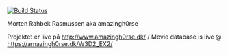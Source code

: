 
[![Build Status](https://travis-ci.com/Amazingh0rse/3sem-week3-MOVIE.svg?branch=master)](https://travis-ci.com/Amazingh0rse/3sem-week3-MOVIE)

Morten Rahbek Rasmussen aka amazingh0rse

Projektet er live på http://www.amazingh0rse.dk/ 
/
Movie database is live @  https://amazingh0rse.dk/W3D2_EX2/
